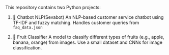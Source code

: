 This repository contains two Python projects:
1. 🤖 Chatbot NLP(Sevabot)
An NLP-based customer service chatbot using TF-IDF and fuzzy matching.
Handles customer queries from `faq_data.json`

2. 🍎 Fruit Classifier
A model to classify different types of fruits (e.g., apple, banana, orange) from images.
Use a small dataset and CNNs for image classification.

